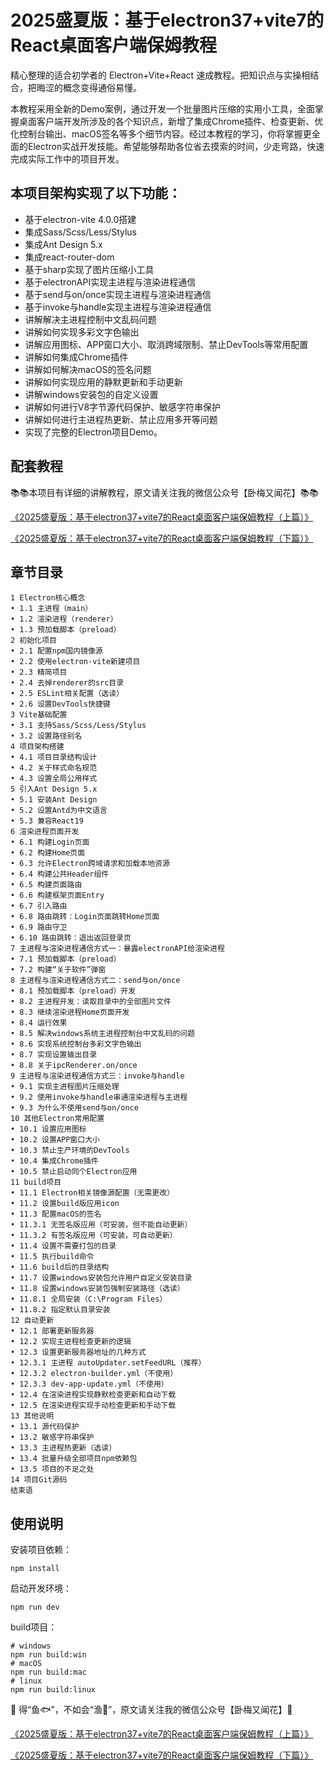 # 2025盛夏版：基于electron37+vite7的React桌面客户端保姆教程

精心整理的适合初学者的 Electron+Vite+React 速成教程。把知识点与实操相结合，把晦涩的概念变得通俗易懂。

本教程采用全新的Demo案例，通过开发一个批量图片压缩的实用小工具，全面掌握桌面客户端开发所涉及的各个知识点，新增了集成Chrome插件、检查更新、优化控制台输出、macOS签名等多个细节内容。经过本教程的学习，你将掌握更全面的Electron实战开发技能。希望能够帮助各位省去摸索的时间，少走弯路，快速完成实际工作中的项目开发。


## 本项目架构实现了以下功能：
- 基于electron-vite 4.0.0搭建
- 集成Sass/Scss/Less/Stylus
- 集成Ant Design 5.x
- 集成react-router-dom
- 基于sharp实现了图片压缩小工具
- 基于electronAPI实现主进程与渲染进程通信
- 基于send与on/once实现主进程与渲染进程通信
- 基于invoke与handle实现主进程与渲染进程通信
- 讲解解决主进程控制中文乱码问题
- 讲解如何实现多彩文字色输出
- 讲解应用图标、APP窗口大小、取消跨域限制、禁止DevTools等常用配置
- 讲解如何集成Chrome插件
- 讲解如何解决macOS的签名问题
- 讲解如何实现应用的静默更新和手动更新
- 讲解windows安装包的自定义设置
- 讲解如何进行V8字节源代码保护、敏感字符串保护
- 讲解如何进行主进程热更新、禁止应用多开等问题
- 实现了完整的Electron项目Demo。

## 配套教程

📚📚本项目有详细的讲解教程，原文请关注我的微信公众号【卧梅又闻花】📚📚

[《2025盛夏版：基于electron37+vite7的React桌面客户端保姆教程（上篇）》](https://mp.weixin.qq.com/s/kG_hvnUa8TcesolPYRXCYA)

[《2025盛夏版：基于electron37+vite7的React桌面客户端保姆教程（下篇）》](https://mp.weixin.qq.com/s/JZrIvObfpV3CMhlwuJOwmg)


## 章节目录
```
1 Electron核心概念
• 1.1 主进程（main）
• 1.2 渲染进程（renderer）
• 1.3 预加载脚本（preload）
2 初始化项目
• 2.1 配置npm国内镜像源
• 2.2 使用electron-vite新建项目
• 2.3 精简项目
• 2.4 去掉renderer的src目录
• 2.5 ESLint相关配置（选读）
• 2.6 设置DevTools快捷键
3 Vite基础配置
• 3.1 支持Sass/Scss/Less/Stylus
• 3.2 设置路径别名
4 项目架构搭建
• 4.1 项目目录结构设计
• 4.2 关于样式命名规范
• 4.3 设置全局公用样式
5 引入Ant Design 5.x
• 5.1 安装Ant Design
• 5.2 设置Antd为中文语言
• 5.3 兼容React19
6 渲染进程页面开发
• 6.1 构建Login页面
• 6.2 构建Home页面
• 6.3 允许Electron跨域请求和加载本地资源
• 6.4 构建公共Header组件
• 6.5 构建页面路由
• 6.6 构建框架页面Entry
• 6.7 引入路由
• 6.8 路由跳转：Login页面跳转Home页面
• 6.9 路由守卫
• 6.10 路由跳转：退出返回登录页
7 主进程与渲染进程通信方式一：暴露electronAPI给渲染进程
• 7.1 预加载脚本（preload）
• 7.2 构建“关于软件”弹窗
8 主进程与渲染进程通信方式二：send与on/once
• 8.1 预加载脚本（preload）开发
• 8.2 主进程开发：读取目录中的全部图片文件
• 8.3 继续渲染进程Home页面开发
• 8.4 运行效果
• 8.5 解决windows系统主进程控制台中文乱码的问题
• 8.6 实现系统控制台多彩文字色输出
• 8.7 实现设置输出目录
• 8.8 关于ipcRenderer.on/once
9 主进程与渲染进程通信方式三：invoke与handle
• 9.1 实现主进程图片压缩处理
• 9.2 使用invoke与handle串通渲染进程与主进程
• 9.3 为什么不使用send与on/once
10 其他Electron常用配置
• 10.1 设置应用图标
• 10.2 设置APP窗口大小
• 10.3 禁止生产环境的DevTools
• 10.4 集成Chrome插件
• 10.5 禁止启动同个Electron应用
11 build项目
• 11.1 Electron相关镜像源配置（无需更改）
• 11.2 设置build版应用icon
• 11.3 配置macOS的签名
• 11.3.1 无签名版应用（可安装，但不能自动更新）
• 11.3.2 有签名版应用（可安装，可自动更新）
• 11.4 设置不需要打包的目录
• 11.5 执行build命令
• 11.6 build后的目录结构
• 11.7 设置windows安装包允许用户自定义安装目录
• 11.8 设置windows安装包强制安装路径（选读）
• 11.8.1 全局安装（C:\Program Files）
• 11.8.2 指定默认目录安装
12 自动更新
• 12.1 部署更新服务器
• 12.2 实现主进程检查更新的逻辑
• 12.3 设置更新服务器地址的几种方式
• 12.3.1 主进程 autoUpdater.setFeedURL（推荐）
• 12.3.2 electron-builder.yml（不使用）
• 12.3.3 dev-app-update.yml（不使用）
• 12.4 在渲染进程实现静默检查更新和自动下载
• 12.5 在渲染进程实现手动检查更新和手动下载
13 其他说明
• 13.1 源代码保护
• 13.2 敏感字符串保护
• 13.3 主进程热更新（选读）
• 13.4 批量升级全部项目npm依赖包
• 13.5 项目的不足之处
14 项目Git源码
结束语
```

## 使用说明

安装项目依赖：
```
npm install
```

启动开发环境：
```
npm run dev
```

build项目：
```
# windows
npm run build:win
# macOS
npm run build:mac
# linux
npm run build:linux
```

💖 得“鱼🐟”，不如会“渔🎣”，原文请关注我的微信公众号【卧梅又闻花】💖

[《2025盛夏版：基于electron37+vite7的React桌面客户端保姆教程（上篇）》](https://mp.weixin.qq.com/s/kG_hvnUa8TcesolPYRXCYA)

[《2025盛夏版：基于electron37+vite7的React桌面客户端保姆教程（下篇）》](https://mp.weixin.qq.com/s/JZrIvObfpV3CMhlwuJOwmg)
